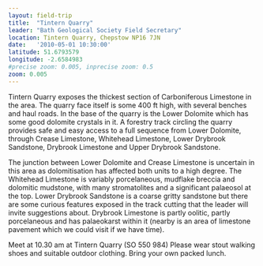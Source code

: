 ```yaml
---
layout: field-trip
title:  "Tintern Quarry"
leader: "Bath Geological Society Field Secretary"
location: Tintern Quarry, Chepstow NP16 7JN
date:   '2010-05-01 10:30:00'
latitude: 51.6793579
longitude: -2.6584983
#precise zoom: 0.005, inprecise zoom: 0.5
zoom: 0.005
---
```

Tintern Quarry exposes the thickest section of Carboniferous Limestone in the area. The quarry face itself is some 400 ft high, with several benches and haul roads. In the base of the quarry is the Lower Dolomite which has some good dolomite crystals in it. A forestry track circling the quarry provides safe and easy access to a full sequence from Lower Dolomite, through Crease Limestone, Whitehead Limestone, Lower Drybrook Sandstone, Drybrook Limestone and Upper Drybrook Sandstone.

The junction between Lower Dolomite and Crease Limestone is uncertain in this area as dolomitisation has affected both units to a high degree. The Whitehead Limestone is variably porcelaneous, mudflake breccia and dolomitic mudstone, with many stromatolites and a significant palaeosol at the top. Lower Drybrook Sandstone is a coarse gritty sandstone but there are some curious features exposed in the track cutting that the leader will invite suggestions about. Drybrook Limestone is partly oolitic, partly porcelaneous and has palaeokarst within it (nearby is an area of limestone pavement which we could visit if we have time).

Meet at 10.30 am at Tintern Quarry (SO 550 984)
Please wear stout walking shoes and suitable outdoor clothing.
Bring your own packed lunch.